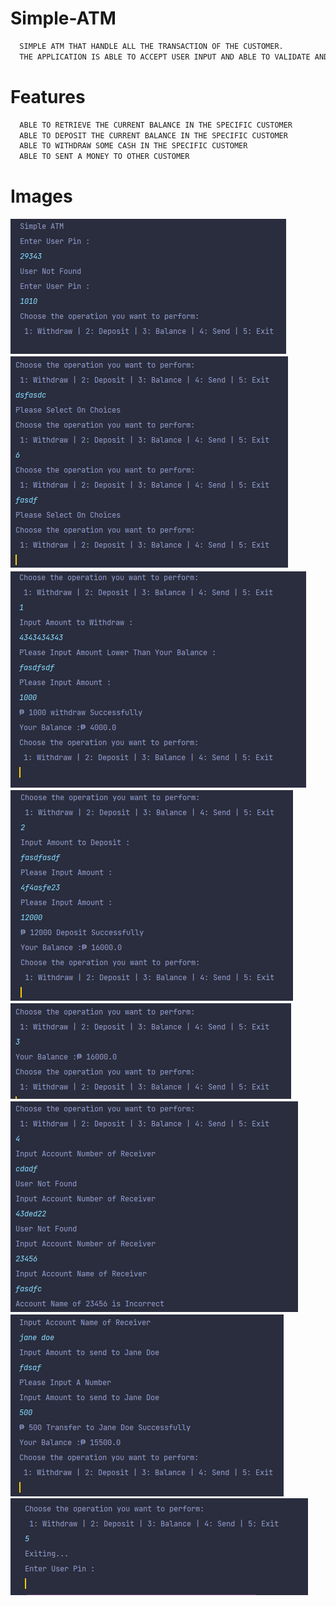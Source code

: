 # Simple-ATM
```bash
  SIMPLE ATM THAT HANDLE ALL THE TRANSACTION OF THE CUSTOMER. 
  THE APPLICATION IS ABLE TO ACCEPT USER INPUT AND ABLE TO VALIDATE AND CHECK EVERY ENTRY.
```

# Features
```bash
  ABLE TO RETRIEVE THE CURRENT BALANCE IN THE SPECIFIC CUSTOMER
  ABLE TO DEPOSIT THE CURRENT BALANCE IN THE SPECIFIC CUSTOMER
  ABLE TO WITHDRAW SOME CASH IN THE SPECIFIC CUSTOMER
  ABLE TO SENT A MONEY TO OTHER CUSTOMER
```
# Images

![](images/1_Intro-Choices.png)
![](images/2_choices-error-Handling.png)
![](images/3_withdraw.png)
![](images/4_deposit.png)
![](images/5_check-balance.png)
![](images/6_send-1.png)
![](images/6_send-2.png)
![](images/7_Exit.png)
